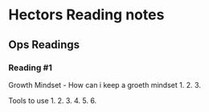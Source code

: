 # Hectors Reading notes

## Ops Readings

### Reading #1

Growth Mindset - How can i keep a groeth mindset
1.
2.
3.

Tools to use
1.
2.
3.
4.
5.
6.
